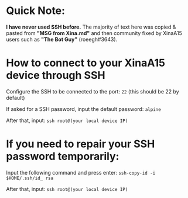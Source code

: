 # Quick Note:
**I have never used SSH before.** The majority of text here was copied & pasted from **"MSG from Xina.md"** and then community fixed by XinaA15 users such as **"The Bot Guy"** (roeegh#3643).

# How to connect to your XinaA15 device through SSH

Configure the SSH to be connected to the port: `22` (this should be 22 by default)

If asked for a SSH password, input the default password: `alpine`

After that, input: `ssh root@(your local device IP)`

# If you need to repair your SSH password temporarily:

Input the following command and press enter: `ssh-copy-id -i $HOME/.ssh/id_ rsa` 

After that, input: `ssh root@(your local device IP)`

